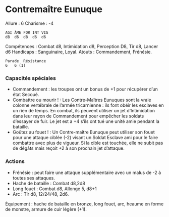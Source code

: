 # Contremaître Eunuque

Allure : 6
Charisme : -4

	AGI	ÂME	FOR	INT	VIG
	d8	d6	d8	d6	d6

Compétences : Combat d8, Intimidation d8, Perception D8, Tir d8, Lancer d6
Handicaps : Sanguinaire, Loyal.
Atouts : Commandement, Frénésie.

	Parade	Résistance
	6	6 (1)

### Capacités spéciales
- Commandement : les troupes ont un bonus de +1 pour récupérer d’un état Secoué.
- Combattre ou mourir ! : Les Contre-Maîtres Eunuques sont la vraie colonne vertébrale de l’armée tricarnienne : ils font obéir les esclaves en un rien de temps. En combat, ils peuvent utiliser un jet d’Intimidation dans leur rayon de Commandement pour empêcher les soldats d’essayer de fuir. Le jet est a +4 s’ils ont tué une unité amie pendant la bataille.
- Goûtez au fouet ! : Un Contre-maître Eunuque peut utiliser son fouet pour une attaque ciblée (-2) visant un Soldat Esclave ami pour le faire combattre avec plus de vigueur. Si la cible est touchée, elle ne subit pas de dégâts mais reçoit +2 à son prochain jet d’attaque.

### Actions
- Frénésie : peut faire une attaque supplémentaire avec un malus de -2 à toutes ses attaques.
- Hache de bataille : Combat d8,2d8
- Long fouet : Combat d8, Allonge 5, d8+1
- Arc : Tir d8, 12/24/48, 2d6.

Équipement : hache de bataille en bronze, long fouet, arc, heaume en forme de monstre, armure de cuir légère (+1).

